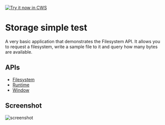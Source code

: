 <a target="_blank" href="https://chrome.google.com/webstore/detail/bpncolcpekidijienghhkibflikohggn">![Try it now in CWS](https://raw.github.com/GoogleChrome/chrome-app-samples/master/tryitnowbutton.png "Click here to install this sample from the Chrome Web Store")</a>


# Storage simple test

A very basic application that demonstrates the Filesystem API. It allows you to request a filesystem, write a sample file to it and query how many bytes are available.

## APIs

* [Filesystem](http://developer.chrome.com/apps/app_storage.html)
* [Runtime](http://developer.chrome.com/apps/app.runtime.html)
* [Window](http://developer.chrome.com/apps/app.window.html)

     
## Screenshot
![screenshot](https://raw.github.com/GoogleChrome/chrome-app-samples/master/storage/assets/screenshot_1280_800.png)

